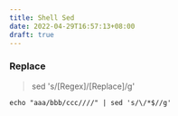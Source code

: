 ```yaml
---
title: Shell Sed
date: 2022-04-29T16:57:13+08:00
draft: true
---
```



### Replace

> sed 's/[Regex]/[Replace]/g' 

```shell
echo "aaa/bbb/ccc////" | sed 's/\/*$//g'
```


